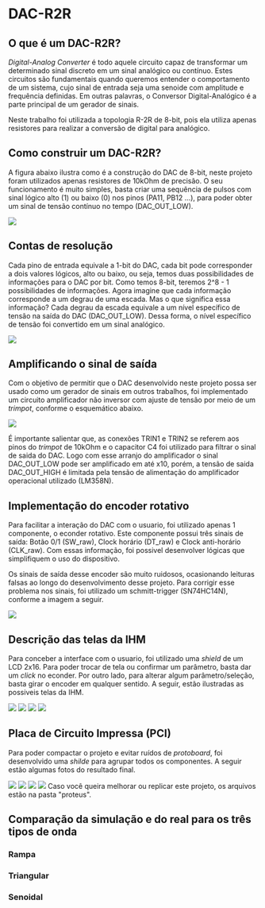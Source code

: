 # **DAC-R2R**

## **O que é um DAC-R2R?**
*Digital-Analog Converter* é todo aquele circuito capaz de transformar um determinado sinal discreto em um sinal analógico ou contínuo. Estes circuitos são fundamentais quando queremos entender o comportamento de um sistema, cujo sinal de entrada seja uma senoide com amplitude e frequência definidas. Em outras palavras, o Conversor Digital-Analógico é a parte principal de um gerador de sinais. 

Neste trabalho foi utilizada a topologia R-2R de 8-bit, pois ela utiliza apenas resistores para realizar a conversão de digital para analógico. 

## Como construir um DAC-R2R?
A figura abaixo ilustra como é a construção do DAC de 8-bit, neste projeto foram utilizados apenas resistores de 10kOhm de precisão. O seu funcionamento é muito simples, basta criar uma sequência de pulsos com sinal lógico alto (1) ou baixo (0) nos pinos (PA11, PB12 ...), para poder obter um sinal de tensão contínuo no tempo (DAC_OUT_LOW). 

![](https://github.com/Diogonac/DAC-R2R/blob/main/images/DAC.png)
## Contas de resolução 
Cada pino de entrada equivale a 1-bit do DAC, cada bit pode corresponder a dois valores lógicos, alto ou baixo, ou seja, temos duas possibilidades de informações para o DAC por bit. Como temos 8-bit, teremos 2^8 - 1 possibilidades de informações. Agora imagine que cada informação corresponde a um degrau de uma escada. Mas o que significa essa informação? Cada degrau da escada equivale a um nível específico de tensão na saída do DAC (DAC_OUT_LOW). Dessa forma, o nível específico de tensão foi convertido em um sinal analógico. 

![](https://github.com/Diogonac/DAC-R2R/blob/main/images/MAT.svg)

## Amplificando o sinal de saída
Com o objetivo de permitir que o DAC desenvolvido neste projeto possa ser usado como um gerador de sinais em outros trabalhos, foi implementado um circuito amplificador não inversor com ajuste de tensão por meio de um *trimpot*, conforme o esquemático abaixo.

![](https://github.com/Diogonac/DAC-R2R/blob/main/images/AMP.png)

É importante salientar que, as conexões TRIN1 e TRIN2 se referem aos pinos do *trimpot* de 10kOhm e o capacitor C4 foi utilizado para filtrar o sinal de saida do DAC. Logo com esse arranjo do amplificador o sinal DAC_OUT_LOW pode ser amplificado em até x10, porém, a tensão de saida DAC_OUT_HIGH é limitada pela tensão de alimentação do amplificador operacional utilizado (LM358N).

## Implementação do encoder rotativo 
Para facilitar a interação do DAC com o usuario, foi utilizado apenas 1 componente, o econder rotativo. Este componente possui três sinais de saída: Botão 0/1 (SW_raw), Clock horário (DT_raw) e Clock anti-horário (CLK_raw). Com essas informação, foi possivel desenvolver lógicas que simplifiquem o uso do dispositivo.

Os sinais de saída desse encoder são muito ruidosos, ocasionando leituras falsas ao longo do desenvolvimento desse projeto. Para corrigir esse problema nos sinais, foi utilizado um schmitt-trigger (SN74HC14N), conforme a imagem a seguir. 

![](https://github.com/Diogonac/DAC-R2R/blob/main/images/SCT.png)

## Descrição das telas da IHM
Para conceber a interface com o usuario, foi utilizado uma *shield* de um LCD 2x16. Para poder trocar de tela ou confirmar um parâmetro, basta dar um *click* no econder. Por outro lado, para alterar algum parâmetro/seleção, basta girar o encoder em qualquer sentido. A seguir, estão ilustradas as possiveis telas da IHM. 

![](https://github.com/Diogonac/DAC-R2R/blob/main/images/T1.jpg)
![](https://github.com/Diogonac/DAC-R2R/blob/main/images/T2.jpg)
![](https://github.com/Diogonac/DAC-R2R/blob/main/images/T3.jpg)
![](https://github.com/Diogonac/DAC-R2R/blob/main/images/T4.jpg)

## Placa de Circuito Impressa (PCI)
Para poder compactar o projeto e evitar ruídos de *protoboard*, foi desenvolvido uma *shilde* para agrupar todos os componentes. A seguir estão algumas fotos do resultado final.

![](https://github.com/Diogonac/DAC-R2R/blob/main/images/PCB1.jpg)
![](https://github.com/Diogonac/DAC-R2R/blob/main/images/PCB2.jpg)
![](https://github.com/Diogonac/DAC-R2R/blob/main/images/PCB3.jpg)
![](https://github.com/Diogonac/DAC-R2R/blob/main/images/PCB4.jpg)
Caso você queira melhorar ou replicar este projeto, os arquivos estão na pasta "proteus".




## Comparação da simulação e do real para os três tipos de onda 
### Rampa
### Triangular
### Senoidal 
